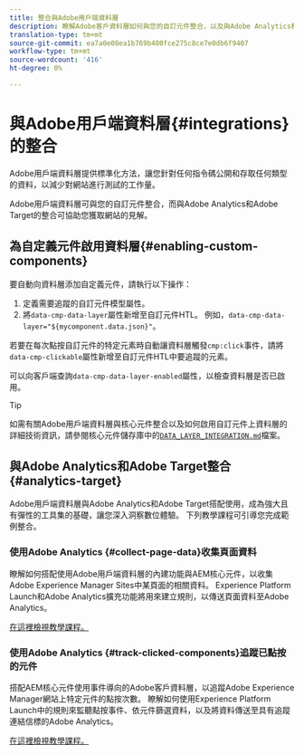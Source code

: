 ```yaml
---
title: 整合與Adobe用戶端資料層
description: 瞭解Adobe客戶資料層如何與您的自訂元件整合，以及與Adobe Analytics和Adobe Target的整合如何協助您獲得網站的深入資訊
translation-type: tm+mt
source-git-commit: ea7a0e08ea1b769b400fce275c8ce7e0db6f9407
workflow-type: tm+mt
source-wordcount: '416'
ht-degree: 0%

---
```



# 與Adobe用戶端資料層{#integrations}的整合

Adobe用戶端資料層提供標準化方法，讓您針對任何指令碼公開和存取任何類型的資料，以減少對網站進行測試的工作量。

Adobe用戶端資料層可與您的自訂元件整合，而與Adobe Analytics和Adobe Target的整合可協助您獲取網站的見解。

## 為自定義元件啟用資料層{#enabling-custom-components}

要自動向資料層添加自定義元件，請執行以下操作：

1. 定義需要追蹤的自訂元件模型屬性。
1. 將`data-cmp-data-layer`屬性新增至自訂元件HTL。 例如，`data-cmp-data-layer="${mycomponent.data.json}"`。

若要在每次點按自訂元件的特定元素時自動讓資料層觸發`cmp:click`事件，請將`data-cmp-clickable`屬性新增至自訂元件HTL中要追蹤的元素。

可以向客戶端查詢`data-cmp-data-layer-enabled`屬性，以檢查資料層是否已啟用。

>[!TIP]
>
>如需有關Adobe用戶端資料層與核心元件整合以及如何啟用自訂元件上資料層的詳細技術資訊，請參閱核心元件儲存庫中的[`DATA_LAYER_INTEGRATION.md`](https://github.com/adobe/aem-core-wcm-components/blob/master/DATA_LAYER_INTEGRATION.md)檔案。

## 與Adobe Analytics和Adobe Target整合{#analytics-target}

Adobe用戶端資料層與Adobe Analytics和Adobe Target搭配使用，成為強大且有彈性的工具集的基礎，讓您深入洞察數位體驗。 下列教學課程可引導您完成範例整合。

### 使用Adobe Analytics {#collect-page-data}收集頁面資料

瞭解如何搭配使用Adobe用戶端資料層的內建功能與AEM核心元件，以收集Adobe Experience Manager Sites中某頁面的相關資料。 Experience Platform Launch和Adobe Analytics擴充功能將用來建立規則，以傳送頁面資料至Adobe Analytics。

[在這裡檢視教學課程。](https://docs.adobe.com/content/help/en/experience-manager-learn/sites/integrations/analytics/collect-data-analytics.html)

### 使用Adobe Analytics {#track-clicked-components}追蹤已點按的元件

搭配AEM核心元件使用事件導向的Adobe客戶資料層，以追蹤Adobe Experience Manager網站上特定元件的點按次數。 瞭解如何使用Experience Platform Launch中的規則來監聽點按事件、依元件篩選資料，以及將資料傳送至具有追蹤連結信標的Adobe Analytics。

[在這裡檢視教學課程。](https://docs.adobe.com/content/help/en/experience-manager-learn/sites/integrations/analytics/track-clicked-component.html)

